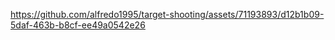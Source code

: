 https://github.com/alfredo1995/target-shooting/assets/71193893/d12b1b09-5daf-463b-b8cf-ee49a0542e26

 
 
 
